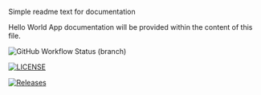 Simple readme text for documentation

Hello World App documentation will be provided within the content of this file.

![GitHub Workflow Status (branch)](https://img.shields.io/github/actions/workflow/status/mikemmanuel/sem/main.yml?branch=master&style=flat-square)

[![LICENSE](https://img.shields.io/github/license/<github-username>/sem.svg?style=flat-square)](https://github.com/mikemmanuel/sem/blob/master/LICENSE)

[![Releases](https://img.shields.io/github/release/<github-username>/sem/all.svg?style=flat-square)](https://github.com/mikemmanuel/sem/releases)